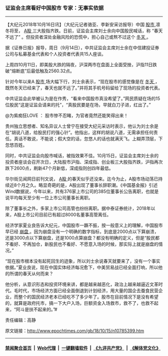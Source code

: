 ### 证监会主席看好中国股市 专家：无事实依据
------------------------

<p>
 【大纪元2018年10月16日讯】（大纪元记者骆亚、李新安采访报导）中国
 <a href="http://www.epochtimes.com/gb/tag/%E8%82%A1%E5%B8%82.html">
  股市
 </a>
 凛冬将至，
 <a href="http://www.epochtimes.com/gb/tag/a%E8%82%A1.html">
  A股
 </a>
 三大股指齐跌。日前，证监会主席刘士余向中国股民喊话，称 “春天不远了” 。但投资者深处金融风险的恐慌中，担心自己或熬不过这个
 <a href="http://www.epochtimes.com/gb/tag/%E5%86%AC%E5%A4%A9.html">
  冬天
 </a>
 。
</p>
<p>
 据《证券日报》报导，周日（9月14日），中共证监会主席刘士余在中信建投证券公司与私募基金代表和个人投资者代表共15人座谈。
</p>
<p>
 上周四10月11日，即美股大跌的隔夜，沪深两市在盘面上全面受挫，沪指11日跌破“熔断底”后最低触及2560.32点。
</p>
<p>
 针对今年以来A
 <a href="http://www.epochtimes.com/gb/tag/%E8%82%A1%E5%B8%82.html">
  股市
 </a>
 场大幅下行，刘士余表示，“现在股市的感觉像是在
 <a href="http://www.epochtimes.com/gb/tag/%E5%86%AC%E5%A4%A9.html">
  冬天
 </a>
 ，既然冬天已经来了，春天也就不远了。”并将其手机号码留给了现场的投资者代表。
</p>
<p>
 中共证监会此举被认为是在作秀，“看来中国股市真没希望了。”网民质疑在场的15位股民“这是证监会请来的托”，“真股民要是在场，早就白刀子进，红出了。”
</p>
<p>
 @为紫痴狂LOVE ： 股市惨不忍睹，为官者竟然还能笑得出来！
</p>
<p>
 贵州独立思想者、知名异议人士曾宁在接受大纪元采访时表示，他认为刘士余是在“胡说八道，给股民打的强心针”。他指出，这样的胡说八道，无需承担任何责任。真话不敢说，不能说；假大空的话，忽悠人的话也就满天飞。上糊弄顶层，下忽悠百姓。
</p>
<p>
 同时，中共证监会向股市喊话，被指效果不佳。10月15日，证监会主席刘士余的投资者座谈会召开次日，大陆股市沪指、深成指、创业板三大股指齐跌，沪指再次跌下2600点，刷新47个月新低，深成指则创四年最低。
</p>
<p>
 华尔街见闻网日前刊文说，
 <a href="http://www.epochtimes.com/gb/tag/a%E8%82%A1.html">
  A股
 </a>
 的春天似乎还没来。迄今为止，A股市场动荡已持续近8个月之久。略显奇葩的是，A股出现了董事长辞职潮。《中国基金报》引述Wind数据说，今年以来，共有376家上市公司的385位董事长公告离职，也就是说平均每天至少有一位上市公司董事长离职。
</p>
<p>
 除了董事长之外，多家上市公司高管也纷纷离职。据中泰证券统计，2018年以来，A股上市公司目前已有超过8000名董事高管离任。
</p>
<p>
 经济学家夏业良告诉大纪元，中国股市一蹶不振，按一般意义上的理解，中国股市早已经
 <a href="http://www.epochtimes.com/gb/tag/%E5%B4%A9%E7%9B%98.html">
  崩盘
 </a>
 。因为崩盘没有一个明确的数字指标，到底是2000点以下算崩溃，还是3000点以下算崩盘，还是1000点算崩盘？都没有明确的定义，但是“股民都不看好、不再加仓，新股民也不看好、不愿意入场的时候，那实际上就是崩盘的情况。”
</p>
<p>
 “现在股市根本没有起死回生的迹象，所以刘士余说春天就要来了，没有一个事实依据。”夏业良说，现在中国实体经济每况愈下，中美贸易战已经全面打响，所以他的所谓的春天从何而来？
</p>
<p>
 他分析，从意识形态和投资环境来讲，都是越来越恶化，政治上越来越逼近文革时代。毛时代，市场经济方面已经全面倒退到计划经济，用大量的国企去蚕食民营企业，而整个的国民经济老本已经吃不了多少年了。股市在目前情况下是没有希望的，就算是政府托市，搞一下大户入场，巨额资金入场救市，救不了，也救不起来，“阿斗是扶不起来的。”#
</p>
<p>
 责任编辑：高静
</p>

原文链接：http://www.epochtimes.com/gb/18/10/15/n10785399.htm


------------------------
#### [禁闻聚合首页](https://github.com/gfw-breaker/banned-news/blob/master/README.md) &nbsp;|&nbsp; [Web代理](https://github.com/gfw-breaker/open-proxy/blob/master/README.md) &nbsp;|&nbsp; [一键翻墙软件](https://github.com/gfw-breaker/nogfw/blob/master/README.md) &nbsp;|&nbsp; [《九评共产党》](https://github.com/gfw-breaker/9ping.md/blob/master/README.md#九评之一评共产党是什么) &nbsp;|&nbsp; [《解体党文化》](https://github.com/gfw-breaker/jtdwh.md/blob/master/README.md#绪论)